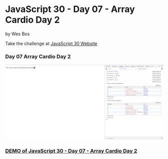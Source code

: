 # JavaScript 30  - Day 07 - Array Cardio Day 2

by Wes Bos

Take the challenge at [JavaScript 30 Website](http://www.javascript30.com)


### Day 07 Array Cardio Day 2

![Day 07 Array Cardio Day 2](https://github.com/DKMitt/javascript30/blob/master/Day-07-Array-Cardio-Day-2/images/day-7.jpg)

### [DEMO of JavaScript 30  - Day 07 - Array Cardio Day 2](http://www.dkmitt.com/mycoding/JavaScript30/Day-07-Array-Cardio-Day-2/)


